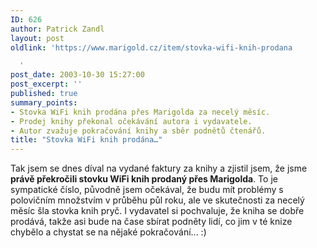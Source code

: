 ```yaml
---
ID: 626
author: Patrick Zandl
layout: post
oldlink: 'https://www.marigold.cz/item/stovka-wifi-knih-prodana

  '
post_date: 2003-10-30 15:27:00
post_excerpt: ''
published: true
summary_points:
- Stovka WiFi knih prodána přes Marigolda za necelý měsíc.
- Prodej knihy překonal očekávání autora i vydavatele.
- Autor zvažuje pokračování knihy a sběr podnětů čtenářů.
title: "Stovka WiFi knih prodána…"
---
```


Tak jsem se dnes díval na vydané faktury za knihy a zjistil jsem, že jsme <STRONG>právě překročili stovku WiFi knih prodaný přes Marigolda</STRONG>. To je sympatické číslo, původně jsem očekával, že budu mít problémy s polovičním množstvím v průběhu půl roku, ale ve skutečnosti za necelý měsíc šla stovka knih pryč. I vydavatel si pochvaluje, že kniha se dobře prodává, takže asi bude na čase sbírat podněty lidí, co jim v té knize chybělo a chystat se na nějaké pokračování... :)
